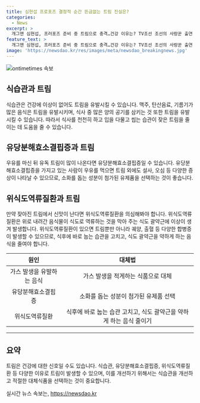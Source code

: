 ```yaml
---
title: 심현섭 프로포즈 결정적 순간 뜬금없는 트림 진실은?
categories:
  - News
excerpt: >
  개그맨 심현섭, 프러포즈 준비 중 트림으로 충격…건강 이유는? TV조선 조선의 사랑꾼 출연 중인 심현섭이 연인에게 프러포즈를 시도하던 중 트림을 겪어 충격을 안겼다. 트림은 식습관, 유당분해효소결핍증, 위식도역류질환의 영향일 수 있다. 맥주, 탄산음료, 기름진 음식 등은 트림을 유발할 수 있으며, 유당분해효소결핍증은 우유 소화에 영향을 미칠 수 있다. 또한, 위식도역류질환은 위산의 역류로 인해 충격적인 증상을 유발할 수 있다. 요트에서의 신나는 분위기였지만, 건강에 대한 이야기로 변한 것. (150자)
feature_text: >
  개그맨 심현섭, 프러포즈 준비 중 트림으로 충격…건강 이유는? TV조선 조선의 사랑꾼 출연 중인 심현섭이 연인에게 프러포즈를 시도하던 중 트림을 겪어 충격을 안겼다. 트림은 식습관, 유당분해효소결핍증, 위식도역류질환의 영향일 수 있다. 맥주, 탄산음료, 기름진 음식 등은 트림을 유발할 수 있으며, 유당분해효소결핍증은 우유 소화에 영향을 미칠 수 있다. 또한, 위식도역류질환은 위산의 역류로 인해 충격적인 증상을 유발할 수 있다. 요트에서의 신나는 분위기였지만, 건강에 대한 이야기로 변한 것. (150자)
image: 'https://newsdao.kr/res/images/meta/newsdao_breakingnews.jpg'
---
```


<p><img src="https://newsdao.kr/res/images/meta/newsdao_breakingnews.jpg" alt="ontimetimes 속보" /></p>

<h2 data-ke-size="size26">식습관과 트림</h2>

<p data-ke-size="size16">식습관은 건강에 이상이 없어도 트림을 유발시킬 수 있습니다. 맥주, 탄산음료, 기름기가 많은 음식은 트림을 유발시키며, 식사 중 많은 양의 공기를 삼키는 것 또한 트림을 유발시킬 수 있습니다. 따라서 식사를 천천히 하고 입을 다물고 씹는 습관이 잦은 트림을 줄이는 데 도움을 줄 수 있습니다.</p>

<h2 data-ke-size="size26">유당분해효소결핍증과 트림</h2>

<p data-ke-size="size16">우유를 마신 뒤 유독 트림이 많이 나온다면 유당분해효소결핍증일 수 있습니다. 유당분해효소결핍증을 가지고 있는 사람이 우유를 먹으면 트림 외에도 설사, 오심 등 다양한 증상이 나타날 수 있으므로, 소화를 돕는 성분이 첨가된 유제품을 선택하는 것이 좋습니다.</p>

<h2 data-ke-size="size26">위식도역류질환과 트림</h2>

<p data-ke-size="size16">만약 잦아진 트림에서 신맛이 난다면 위식도역류질환을 의심해봐야 합니다. 위식도역류질환은 위로 내려간 음식물이 식도로 역류하는 것을 막아 주는 식도 괄약근에 이상이 생겨 발생합니다. 위식도역류질환이 있으면 트림뿐만 아니라 궤양, 출혈 등 다양한 합병증이 발생할 수 있으므로, 식후에 바로 눕는 습관을 고치고, 식도 괄약근을 약하게 하는 음식을 줄여야 합니다.</p>

<table>
  <thead>
    <tr>
      <th style="text-align: center;">원인</th>
      <th style="text-align: center;">대체법</th>
    </tr>
  </thead>
  <tbody>
    <tr>
      <td style="text-align: center;">가스 발생을 유발하는 음식</td>
      <td style="text-align: center;">가스 발생을 적게하는 식품으로 대체</td>
    </tr>
    <tr>
      <td style="text-align: center;">유당분해효소결핍증</td>
      <td style="text-align: center;">소화를 돕는 성분이 첨가된 유제품 선택</td>
    </tr>
    <tr>
      <td style="text-align: center;">위식도역류질환</td>
      <td style="text-align: center;">식후에 바로 눕는 습관 고치고, 식도 괄약근을 약하게 하는 음식 줄이기</td>
    </tr>
  </tbody>
</table>

<hr>

<h2 data-ke-size="size26">요약</h2>

<p data-ke-size="size16">트림은 건강에 대한 신호일 수도 있습니다. 식습관, 유당분해효소결핍증, 위식도역류질환 등 다양한 이유로 트림이 발생할 수 있으며, 이를 개선하기 위해서는 식습관을 개선하고 적절한 대체식품을 선택하는 것이 중요합니다.</p>
실시간 뉴스 속보는, <a href="https://newsdao.kr" rel="dofollow">https://newsdao.kr</a>


